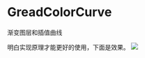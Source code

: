 # GreadColorCurve
渐变图层和插值曲线

明白实现原理才能更好的使用，下面是效果。
![](http://7xrqmg.com1.z0.glb.clouddn.com/贝塞尔曲线一IMG_0304.PNG)
